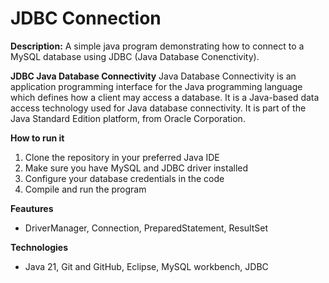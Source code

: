 # JDBC Connection

**Description:** A simple java program demonstrating how to connect 
to a MySQL database using JDBC (Java Database Conenctivity).

**JDBC Java Database Connectivity**
Java Database Connectivity is an application programming interface for the Java programming language 
which defines how a client may access a database. It is a Java-based data access technology used for 
Java database connectivity. It is part of the Java Standard Edition platform, from Oracle Corporation.

**How to run it**
1. Clone the repository in your preferred Java IDE
2. Make sure you have MySQL and JDBC driver installed
3. Configure your database credentials in the code
4. Compile and run the program

**Feautures**
- DriverManager, Connection, PreparedStatement, ResultSet

**Technologies**
- Java 21, Git and GitHub, Eclipse, MySQL workbench, JDBC
